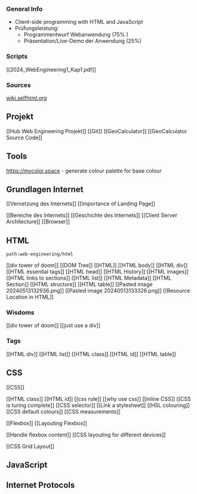 ### General Info
- Client-side programming with HTML and JavaScript
- Prüfungsleistung:
	- Programmentwurf Webanwendung ($75\%$ )
	- Präsentation/Live-Demo der Anwendung ($25\%$)
### Scripts
[[2024_WebEngineering1_Kap1.pdf]]


### Sources
[wiki.selfhtml.org](https://wiki.selfhtml.org)

## Projekt
[[Hub Web Engineering Projekt]]
[[Git]]
[[GeoCalculator]]
[[GeoCalculator Source Code]]

## Tools
https://mycolor.space - generate colour palette for base colour



## Grundlagen Internet
[[Vernetzung des Internets]]
[[Importance of Landing Page]]

[[Bereiche des Internets]]
[[Geschichte des Internets]]
[[Client Server Architecture]]
[[Browser]]


## HTML
```expander
path:web-engineering/html
```
[[div tower of doom]]
[[DOM Tree]]
[[HTML]]
[[HTML body]]
[[HTML div]]
[[HTML essential tags]]
[[HTML head]]
[[HTML History]]
[[HTML images]]
[[HTML links to sections]]
[[HTML list]]
[[HTML Metadata]]
[[HTML Section]]
[[HTML structure]]
[[HTML table]]
[[Pasted image 20240513132936.png]]
[[Pasted image 20240513133326.png]]
[[Resource Location in HTML]]

### Wisdoms
[[div tower of doom]]
[[just use a div]]

### Tags
[[HTML div]]
[[HTML list]]
[[HTML class]]
[[HTML id]]
[[HTML table]]


## CSS
[[CSS]]

[[HTML class]]
[[HTML id]]
[[css rule]]
[[why use css]]
[[inline CSS]]
[[CSS is turing complete]]
[[CSS selector]]
[[Link a stylesheet]]
[[HSL colouring]]
[[CSS default colours]]
[[CSS measurements]]


[[Flexbox]]
[[Layouting Flexbox]]

[[Handle flexbox content]]
[[CSS layouting for different devices]]


[[CSS Grid Layout]]





## JavaScript


## Internet Protocols



